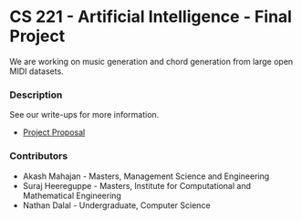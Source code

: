 # CS 221 - Artificial Intelligence - Final Project

We are working on music generation and chord generation from large open MIDI datasets.

### Description

See our write-ups for more information.
- [Project Proposal](reports/proposal.pdf)

### Contributors
- Akash Mahajan - Masters, Management Science and Engineering
- Suraj Heereguppe - Masters, Institute for Computational and Mathematical Engineering
- Nathan Dalal - Undergraduate, Computer Science